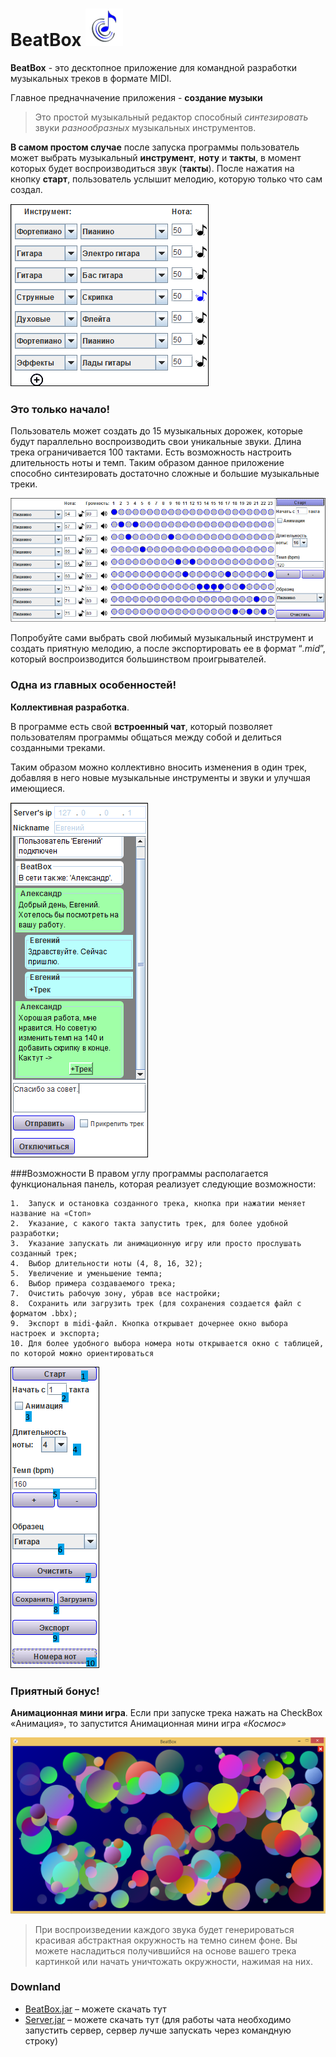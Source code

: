 # BeatBox ![](src/com/demsasha/resources/images/logo.png) 
**BeatBox** - это десктопное приложение для командной разработки музыкальных треков в формате MIDI.

Главное предначначение приложения - **создание музыки**


>Это простой музыкальный редактор способный *синтезировать* звуки *разнообразных* музыкальных инструментов. 

**В самом простом случае** после запуска программы пользователь может  выбрать музыкальный **инструмент**, **ноту** и **такты**, в момент которых будет воспроизводиться звук (**такты**). После нажатия на кнопку **старт**, пользователь услышит мелодию, которую только что сам создал.

![](src/com/demsasha/resources/images/instruments.png)

### Это только начало!

Пользователь может создать до 15 музыкальных дорожек, которые будут параллельно воспроизводить свои уникальные звуки. Длина трека ограничивается 100 тактами. Есть возможность настроить длительность ноты и темп. Таким образом данное приложение способно синтезировать достаточно сложные и большие музыкальные треки.

![](src/com/demsasha/resources/images/workZone.png)

Попробуйте сами выбрать свой любимый музыкальный инструмент и создать приятную мелодию, а после экспортировать ее в формат “*.mid*”, который воспроизводится большинством проигрывателей.

### Одна из главных особенностей! 
**Коллективная разработка**. 

 В программе есть свой **встроенный чат**, который позволяет пользователям программы общаться между собой и делиться созданными треками. 
 
 Таким образом можно коллективно вносить изменения в один трек, добавляя в него новые музыкальные инструменты и звуки и улучшая имеющиеся.

![](src/com/demsasha/resources/images/chat.png)

###Возможности 
В правом углу программы располагается функциональная панель, которая реализует следующие возможности: 



    1.	Запуск и остановка созданного трека, кнопка при нажатии меняет название на «Стоп»
    2.	Указание, с какого такта запустить трек, для более удобной разработки;
    3.	Указание запускать ли анимационную игру или просто прослушать созданный трек;
    4.	Выбор длительности ноты (4, 8, 16, 32);
    5.	Увеличение и уменьшение темпа;
    6.	Выбор примера создаваемого трека;
    7.	Очистить рабочую зону, убрав все настройки;
    8.	Сохранить или загрузить трек (для сохранения создается файл с форматом .bbx);
    9.	Экспорт в midi-файл. Кнопка открывает дочернее окно выбора настроек и экспорта;
    10.	Для более удобного выбора номера ноты открывается окно с таблицей, по которой можно ориентироваться

![](src/com/demsasha/resources/images/buttoms1.png)

###  Приятный бонус! 

**Анимационная мини игра**. Если при запуске трека нажать на CheckBox «Анимация», то запустится Анимационная мини игра *«Космос»* 

![](src/com/demsasha/resources/images/animation.png)
>При воспроизведении каждого звука будет генерироваться красивая абстрактная окружность на темно синем фоне. Вы можете насладиться получившийся на основе вашего трека картинкой или начать уничтожать окружности, нажимая на них.

### Downland 
+ [BeatBox.jar](out/artifacts/BeatBox_jar/BeatBox.jar) – можете скачать тут
+ [Server.jar](out/artifacts/Server_jar/Server.jar) – можете скачать тут (для работы чата необходимо запустить сервер, сервер лучше запускать через командную строку)
